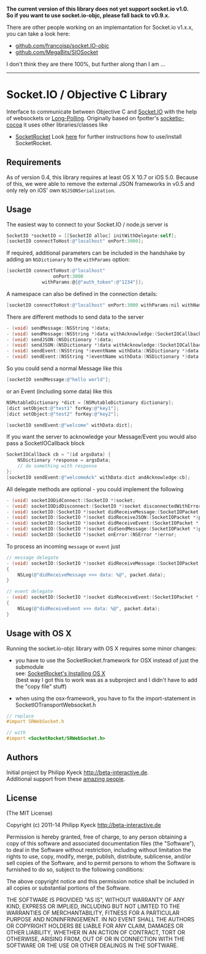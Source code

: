 **The current version of this library does not yet support socket.io v1.0.  
So if you want to use socket.io-objc, please fall back to v0.9.x.**

There are other people working on an implemantation for Socket.io v1.x.x, you can take a look here:

   * [github.com/francoisp/socket.IO-objc](https://github.com/francoisp/socket.IO-objc)
   * [github.com/MegaBits/SIOSocket](https://github.com/MegaBits/SIOSocket)

I don't think they are there 100%, but further along than I am ...

---

# Socket.IO / Objective C Library

  Interface to communicate between Objective C and [Socket.IO](http://socket.io/)
  with the help of websockets or [Long-Polling](http://en.wikipedia.org/wiki/Push_technology#Long_polling). Originally based on fpotter's [socketio-cocoa](https://github.com/fpotter/socketio-cocoa)
  it uses other libraries/classes like

   * [SocketRocket](https://github.com/square/SocketRocket)
  Look [here](https://github.com/square/SocketRocket#installing-ios) for further instructions how to use/install SocketRocket.


## Requirements

As of version 0.4, this library requires at least OS X 10.7 or iOS 5.0.
Because of this, we were able to remove the external JSON frameworks in v0.5 and only rely on iOS' own `NSJSONSerialization`.


## Usage

The easiest way to connect to your Socket.IO / node.js server is

``` objective-c
SocketIO *socketIO = [[SocketIO alloc] initWithDelegate:self];
[socketIO connectToHost:@"localhost" onPort:3000];
```

If required, additional parameters can be included in the handshake by adding an `NSDictionary` to the `withParams` option:

``` objective-c
[socketIO connectToHost:@"localhost"
                 onPort:3000
             withParams:@{@"auth_token":@"1234"}];
```

A namespace can also be defined in the connection details:

``` objective-c
[socketIO connectToHost:@"localhost" onPort:3000 withParams:nil withNamespace:@"/users"];
```

There are different methods to send data to the server

``` objective-c
- (void) sendMessage:(NSString *)data;
- (void) sendMessage:(NSString *)data withAcknowledge:(SocketIOCallback)function;
- (void) sendJSON:(NSDictionary *)data;
- (void) sendJSON:(NSDictionary *)data withAcknowledge:(SocketIOCallback)function;
- (void) sendEvent:(NSString *)eventName withData:(NSDictionary *)data;
- (void) sendEvent:(NSString *)eventName withData:(NSDictionary *)data andAcknowledge:(SocketIOCallback)function;
```

So you could send a normal Message like this

``` objective-c
[socketIO sendMessage:@"hello world"];
```

or an Event (including some data) like this

``` objective-c
NSMutableDictionary *dict = [NSMutableDictionary dictionary];
[dict setObject:@"test1" forKey:@"key1"];
[dict setObject:@"test2" forKey:@"key2"];

[socketIO sendEvent:@"welcome" withData:dict];
```

If you want the server to acknowledge your Message/Event you would also pass a SocketIOCallback block

``` objective-c
SocketIOCallback cb = ^(id argsData) {
    NSDictionary *response = argsData;
    // do something with response
};
[socketIO sendEvent:@"welcomeAck" withData:dict andAcknowledge:cb];
```

All delegate methods are optional - you could implement the following

``` objective-c
- (void) socketIODidConnect:(SocketIO *)socket;
- (void) socketIODidDisconnect:(SocketIO *)socket disconnectedWithError:(NSError *)error;
- (void) socketIO:(SocketIO *)socket didReceiveMessage:(SocketIOPacket *)packet;
- (void) socketIO:(SocketIO *)socket didReceiveJSON:(SocketIOPacket *)packet;
- (void) socketIO:(SocketIO *)socket didReceiveEvent:(SocketIOPacket *)packet;
- (void) socketIO:(SocketIO *)socket didSendMessage:(SocketIOPacket *)packet;
- (void) socketIO:(SocketIO *)socket onError:(NSError *)error;
```

To process an incoming `message` or `event` just

``` objective-c
// message delegate
- (void) socketIO:(SocketIO *)socket didReceiveMessage:(SocketIOPacket *)packet
{
    NSLog(@"didReceiveMessage >>> data: %@", packet.data);
}

// event delegate
- (void) socketIO:(SocketIO *)socket didReceiveEvent:(SocketIOPacket *)packet
{
    NSLog(@"didReceiveEvent >>> data: %@", packet.data);
}
```

## Usage with OS X

Running the socket.io-objc library with OS X requires some minor changes:

- you have to use the SocketRocket.framework for OSX instead of just the submodule  
see: [SocketRocket's Installing OS X](https://github.com/square/SocketRocket#installing-os-x)  
(best way I got this to work was as a subproject and I didn't have to add the "copy file" stuff)

- when using the osx-framework, you have to fix the import-statement in SocketIOTransportWebsocket.h

``` objective-c
// replace
#import SRWebSocket.h

// with
#import <SocketRocket/SRWebSocket.h>
```
	
## Authors

Initial project by Philipp Kyeck <http://beta-interactive.de>.  
Additional support from these [amazing people](https://github.com/pkyeck/socket.IO-objc/blob/master/CONTRIBUTORS.md).

## License

(The MIT License)

Copyright (c) 2011-14 Philipp Kyeck <http://beta-interactive.de>

Permission is hereby granted, free of charge, to any person obtaining a copy
of this software and associated documentation files (the "Software"), to deal
in the Software without restriction, including without limitation the rights
to use, copy, modify, merge, publish, distribute, sublicense, and/or sell
copies of the Software, and to permit persons to whom the Software is
furnished to do so, subject to the following conditions:

The above copyright notice and this permission notice shall be included in
all copies or substantial portions of the Software.

THE SOFTWARE IS PROVIDED "AS IS", WITHOUT WARRANTY OF ANY KIND, EXPRESS OR
IMPLIED, INCLUDING BUT NOT LIMITED TO THE WARRANTIES OF MERCHANTABILITY,
FITNESS FOR A PARTICULAR PURPOSE AND NONINFRINGEMENT. IN NO EVENT SHALL THE
AUTHORS OR COPYRIGHT HOLDERS BE LIABLE FOR ANY CLAIM, DAMAGES OR OTHER
LIABILITY, WHETHER IN AN ACTION OF CONTRACT, TORT OR OTHERWISE, ARISING FROM,
OUT OF OR IN CONNECTION WITH THE SOFTWARE OR THE USE OR OTHER DEALINGS IN
THE SOFTWARE.
